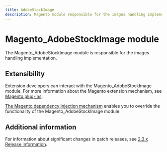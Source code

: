 ```yaml
---
title: AdobeStockImage
description: Magento module responsible for the images handling implementation
---
```


# Magento_AdobeStockImage module

The Magento_AdobeStockImage module is responsible for the images handling implementation.

## Extensibility

Extension developers can interact with the Magento_AdobeStockImage module. For more information about the Magento extension mechanism, see [Magento plug-ins](https://developer.adobe.com/commerce/php/development/components/plugins/).

[The Magento dependency injection mechanism](https://developer.adobe.com/commerce/php/development/components/dependency-injection/) enables you to override the functionality of the Magento_AdobeStockImage module.

## Additional information

For information about significant changes in patch releases, see [2.3.x Release information](https://experienceleague.adobe.com/docs/commerce-operations/release/notes/overview.html).
